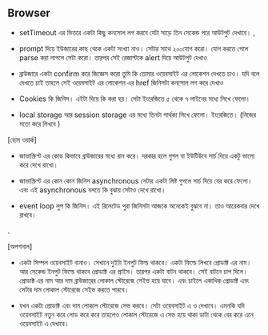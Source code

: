 ## Browser

- setTimeout এর ভিতরে একটা কিছু কনসোল লগ করবে যেটা সাড়ে তিন সেকেন্ড পরে আউটপুট দেখাবে। ,

- prompt দিয়ে ইউজারের কাছ থেকে একটা সংখ্যা নাও। সেটার সাথে ২০০যোগ করো। যোগ করতে গেলে parse করা লাগলে সেটা করো। তারপর সেই রেজাল্টকে alert দিয়ে আউটপুট দেখাও

- ব্রাউজারে একটা confirm করে জিজ্ঞেস করো তুমি কি তোমার ওয়েবসাইট এর লোকেশন দেখতে চাও। যদি বলে দেখতে চাই তাহলে সেই ওয়েবসাইট এর লোকেশন এর href জিনিসটা কনসোল লগ করে দেখাও

- Cookies কি জিনিস। এইটা দিয়ে কি করা হয়। সেটা ইংরেজিতে ৫ থেকে ৭ লাইনের মধ্যে লিখে ফেলো।

- local storage আর session storage এর মধ্যে তিনটা পার্থক্য লিখে ফেলো। ইংরেজিতে। (নিজের মতো করে লিখবে )

[হোম ওয়ার্ক]

- জাভাস্ক্রিপ্ট এর কোড কিভাবে ব্রাউজারের মধ্যে রান করে। দরকার হলে গুগল বা ইউটিউবে সার্চ দিয়ে একটু ভালো করে দেখে রাখো।

- জাভাস্ক্রিপ্ট এর কোন কোন জিনিস asynchronous সেটার একটা লিষ্ট গুগলে সার্চ দিয়ে বের করে ফেলো। এবং এই asynchronous বলতে কি বুঝায় সেটাও দেখে রাখো।

- event loop লুপ কি জিনিস। এই রিলেটেড পুরা জিনিসটা আজকে অনেকেই বুঝবে না। তাও আরেকবার দেখে রাখবে।

.

[অপশনাল]

- একটা সিম্পল ওয়েবসাইট বানাও। সেখানে দুইটা ইনপুট ফিল্ড থাকবে। একটা ফিল্ডে লিখবে প্রোডাক্ট এর নাম। আর সেকেন্ড ইনপুট ফিল্ডে থাকবে প্রোডাক্ট এর প্রাইস। তারপর একটা বাটন থাকবে। সেই বাটনে চাপ দিলে। প্রোডাক্ট এর নাম আর দাম ব্রাউজারের লোকাল স্টোরেজে সেইভ হয়ে যাবে। এবং চাইলে একাধিক প্রোডাক্ট এবং সেটার দাম লোকাল স্টোরেজে সেইভ করতে পারবে।

- যখন একটা প্রোডাক্ট এবং দাম লোকাল স্টোরেজে সেভ করবে। সেটা ওয়েবসাইট এ ও দেখাবে। এমনকি যদি ওয়েবসাইট নতুন করে লোড করে করে তাহলেও লোকাল স্টোরেজে এ সেভ হয়ে থাকা ডাটা থেকে বের করে এনে ওয়েবসাইট এ দেখাবে।
